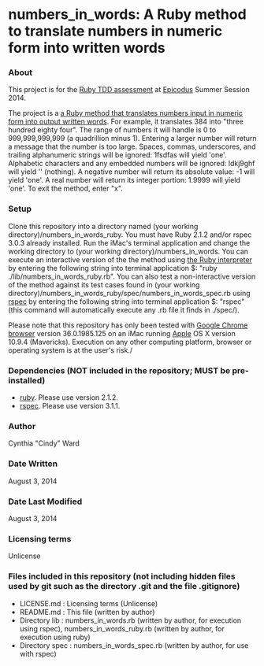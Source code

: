 numbers_in_words: A Ruby method to translate numbers in numeric form into written words
=======================

### About
This project is for the [Ruby TDD assessment](http://www.learnhowtoprogram.com/lessons/ruby-tdd-assessment) at [Epicodus](http://www.epicodus.com/) Summer Session 2014.

The project is a [a Ruby method that translates numbers input in numeric form into output written words](http://www.learnhowtoprogram.com/lessons/numbers-in-words-in-ruby). For example, it translates 384 into "three hundred eighty four". The range of numbers it will handle is 0 to 999,999,999,999 (a quadrillion minus 1). Entering a larger number will return a message that the number is too large. Spaces, commas, underscores, and trailing alphanumeric strings will be ignored: 1fsdfas will yield 'one'. Alphabetic characters and any embedded numbers will be ignored: ldkj9ghf will yield '' (nothing). A negative number will return its absolute value: -1 will yield 'one'. A real number will return its integer portion: 1.9999 will yield 'one'. To exit the method, enter "x".

### Setup
Clone this repository into a directory named (your working directory)/numbers_in_words_ruby. You must have Ruby 2.1.2 and/or rspec 3.0.3 already installed. Run the iMac's terminal application and change the working directory to (your working directory)/numbers_in_words. You can execute an interactive version of the the method using [the Ruby interpreter](https://www.ruby-lang.org/en/downloads/) by entering the following string into terminal application $: "ruby ./lib/numbers_in_words_ruby.rb". You can also test a non-interactive version of the method against its test cases found in (your working directory)/numbers_in_words_ruby/spec/numbers_in_words_spec.rb using [rspec](https://rubygems.org/gems/rspec) by entering the following string into terminal application $: "rspec" (this command will automatically execute any .rb file it finds in ./spec/). 

Please note that this repository has only been tested with [Google Chrome browser](http://www.google.com/intl/en/chrome/browser) version 36.0.1985.125 on an iMac running [Apple](http://www.apple.com) OS X version 10.9.4 (Mavericks). Execution on any other computing platform, browser or operating system is at the user's risk./

### Dependencies (NOT included in the repository; MUST be pre-installed)
* [ruby](https://www.ruby-lang.org/en/downloads/). Please use version 2.1.2.
* [rspec](https://rubygems.org/gems/rspec). Please use version 3.1.1.

### Author
Cynthia "Cindy" Ward

### Date Written
August 3, 2014

### Date Last Modified
August 3, 2014

### Licensing terms
Unlicense

### Files included in this repository (not including hidden files used by git such as the directory .git and the file .gitignore)
* LICENSE.md : Licensing terms (Unlicense)
* README.md : This file (written by author)
* Directory lib : numbers_in_words.rb (written by author, for execution using rspec), numbers_in_words_ruby.rb (written by author, for execution using ruby)
* Directory spec : numbers_in_words_spec.rb (written by author, for use with rspec)
